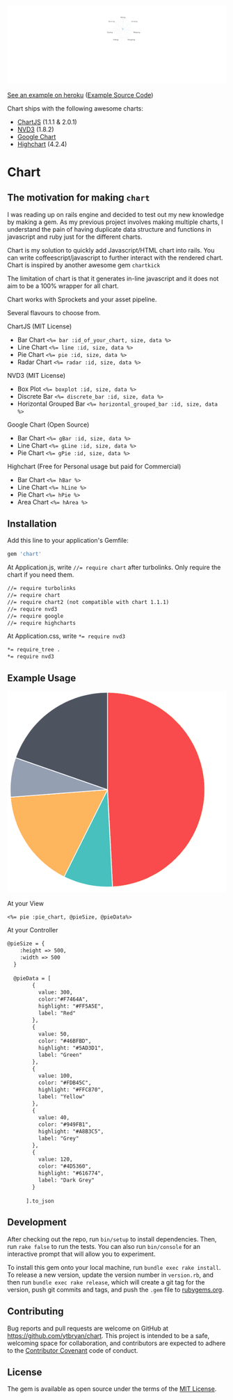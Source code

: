 ![Chart](assets/images/example.gif)

[See an example on heroku](http://chartgemdemo.herokuapp.com) ([Example Source Code](http://github.com/ytbryan/chartdemo))

Chart ships with the following awesome charts:  

* [ChartJS](https://github.com/nnnick/Chart.js/) (1.1.1 & 2.0.1)
* [NVD3](https://github.com/novus/nvd3) (1.8.2)
* [Google Chart](https://developers.google.com/chart/)
* [Highchart](http://www.highcharts.com) (4.2.4)

# Chart

## The motivation for making `chart`

I was reading up on rails engine and decided to test out my new knowledge by making a gem. As my previous project involves making multiple charts, I understand the pain of having duplicate data structure and functions in javascript and ruby just for the different charts.

Chart is my solution to quickly add Javascript/HTML chart into rails. You can write coffeescript/javascript to further interact with the rendered chart. Chart is inspired by another awesome gem `chartkick`

The limitation of chart is  that it generates in-line javascript and it does not aim to be a 100% wrapper for all chart.

Chart works with Sprockets and your asset pipeline.

Several flavours to choose from.

ChartJS (MIT License)
* Bar Chart `<%= bar :id_of_your_chart, size, data %>`
* Line Chart `<%= line :id, size, data %>`
* Pie Chart `<%= pie :id, size, data %>`
* Radar Chart `<%= radar :id, size, data %>`

NVD3 (MIT License)
* Box Plot `<%= boxplot :id, size, data %>`
* Discrete Bar `<%= discrete_bar :id, size, data %>`
* Horizontal Grouped Bar `<%= horizontal_grouped_bar :id, size, data %>`

Google Chart (Open Source)
* Bar Chart `<%= gBar :id, size, data %>`
* Line Chart `<%= gLine :id, size, data %>`
* Pie Chart `<%= gPie :id, size, data %>`

Highchart (Free for Personal usage but paid for Commercial)
* Bar Chart `<%= hBar %>`
* Line Chart `<%= hLine %>`
* Pie Chart `<%= hPie %>`
* Area Chart `<%= hArea %>`


## Installation

Add this line to your application's Gemfile:

```ruby
gem 'chart'
```

At Application.js, write `//= require chart` after turbolinks. Only require the chart if you need them.

```
//= require turbolinks
//= require chart
//= require chart2 (not compatible with chart 1.1.1)
//= require nvd3
//= require google
//= require highcharts
```

At Application.css, write `*= require nvd3`

```
*= require_tree .
*= require nvd3
```

## Example Usage

![Chart](assets/images/pie.gif)

At your View
```
<%= pie :pie_chart, @pieSize, @pieData%>
```

At your Controller
```
@pieSize = {
    :height => 500,
    :width => 500
  }

  @pieData = [
        {
          value: 300,
          color:"#F7464A",
          highlight: "#FF5A5E",
          label: "Red"
        },
        {
          value: 50,
          color: "#46BFBD",
          highlight: "#5AD3D1",
          label: "Green"
        },
        {
          value: 100,
          color: "#FDB45C",
          highlight: "#FFC870",
          label: "Yellow"
        },
        {
          value: 40,
          color: "#949FB1",
          highlight: "#A8B3C5",
          label: "Grey"
        },
        {
          value: 120,
          color: "#4D5360",
          highlight: "#616774",
          label: "Dark Grey"
        }

      ].to_json
```

## Development

After checking out the repo, run `bin/setup` to install dependencies. Then, run `rake false` to run the tests. You can also run `bin/console` for an interactive prompt that will allow you to experiment.

To install this gem onto your local machine, run `bundle exec rake install`. To release a new version, update the version number in `version.rb`, and then run `bundle exec rake release`, which will create a git tag for the version, push git commits and tags, and push the `.gem` file to [rubygems.org](https://rubygems.org).

## Contributing

Bug reports and pull requests are welcome on GitHub at https://github.com/ytbryan/chart. This project is intended to be a safe, welcoming space for collaboration, and contributors are expected to adhere to the [Contributor Covenant](contributor-covenant.org) code of conduct.


## License

The gem is available as open source under the terms of the [MIT License](http://opensource.org/licenses/MIT).
